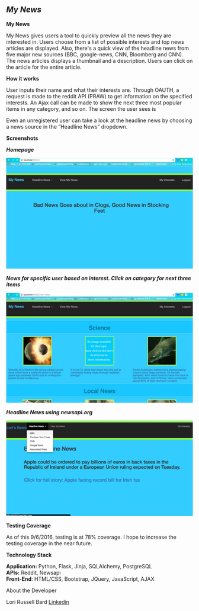 *My News*
--------------------

**My News**


My News gives users a tool to quickly preview all the news they are
interested in. Users choose from a list of possible interests and top
news articles are displayed. Also, there's a quick view of the headline
news from five major new sources (BBC, google-news, CNN, Bloomberg and
CNN). The news articles displays a thumbnail and a description. Users
can click on the article for the entire article.

**How it works**

User inputs their name and what their interests are. Through OAUTH, a
request is made to the reddit API (PRAW) to get information on the
specified interests. An Ajax call can be made to show the next three
most popular items in any category, and so on. The screen the user sees
is

Even an unregistered user can take a look at the headline news by
choosing a news source in the “Headline News” dropdown.

**Screenshots**

***Homepage***

<img src="static/home-page.png">

***News for specific user based on interest. Click on category for next
three items***

<img src="static/my-news.png">

***Headline News using newsapi.org***

<img src="static/headline-news.png">

**Testing Coverage**

As of this 9/6/2016, testing is at 78% coverage. I hope to increase the
testing coverage in the near future.

**Technology Stack**

**Application:** Python, Flask, Jinja, SQLAlchemy, PostgreSQL\
**APIs:** Reddit, Newsapi\
**Front-End**: HTML/CSS, Bootstrap, JQuery, JavaScript, AJAX

About the Developer

Lori Russell Bard
[Linkedin](https://www.linkedin.com/in/lori-bard)
